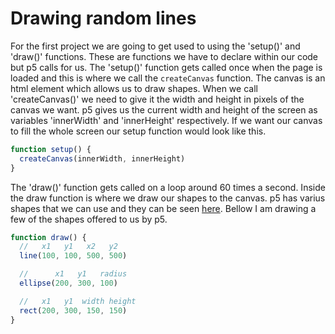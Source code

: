 # Drawing random lines

For the first project we are going to get used to using the 'setup()' and 'draw()' functions. These are functions we have to declare within our code but p5 calls for us. The 'setup()' function gets called once when the page is loaded and this is where we call the ```createCanvas``` function. The canvas is an html element which allows us to draw shapes. When we call 'createCanvas()' we need to give it the width and height in pixels of the canvas we want. p5 gives us the current width and height of the screen as variables 'innerWidth' and 'innerHeight' respectively. If we want our canvas to fill the whole screen our setup function would look like this.

```javascript
function setup() {
  createCanvas(innerWidth, innerHeight)
}
```

The 'draw()' function gets called on a loop around 60 times a second. Inside the draw function is where we draw our shapes to the canvas. p5 has varius shapes that we can use and they can be seen [here](http://p5js.org/reference/#group-Shape). Bellow I am drawing a few of the shapes offered to us by p5.

```javascript
function draw() {
  //   x1   y1   x2   y2
  line(100, 100, 500, 500)

  //      x1   y1   radius
  ellipse(200, 300, 100)

  //   x1   y1  width height
  rect(200, 300, 150, 150)
}
```
